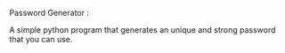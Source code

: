 Password Generator :

A simple python program that generates an unique and strong password that you can use.